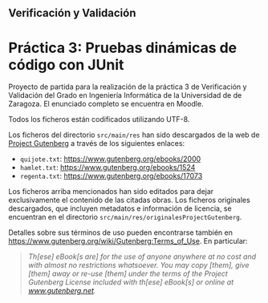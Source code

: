 ## Verificación y Validación
# Práctica 3: Pruebas dinámicas de código con JUnit

Proyecto de partida para la realización de la práctica 3 de
Verificación y Validación del Grado en Ingeniería Informática de
la Universidad de de Zaragoza. El enunciado completo se
encuentra en Moodle. 

Todos los ficheros están codificados utilizando UTF-8. 

Los ficheros del directorio ``src/main/res`` han sido descargados de la web de
[Project Gutenberg](https://www.gutenberg.org/) a través de los siguientes enlaces:

 * ``quijote.txt``: https://www.gutenberg.org/ebooks/2000
 * ``hamlet.txt``: https://www.gutenberg.org/ebooks/1524
 * ``regenta.txt``: https://www.gutenberg.org/ebooks/17073

Los ficheros arriba mencionados han sido editados para dejar exclusivamente el
contenido de las citadas obras. Los ficheros
originales descargados, que incluyen metadatos e información de
licencia, se encuentran en el directorio ``src/main/res/originalesProjectGutenberg``.

Detalles sobre sus términos de uso pueden encontrarse también en 
https://www.gutenberg.org/wiki/Gutenberg:Terms_of_Use.
En particular:

> _Th[ese] eBook[s are] for the use of anyone anywhere at no cost and with
> almost no restrictions whatsoever.  You may copy [them], give [them] away or
> re-use [them] under the terms of the Project Gutenberg License included
> with th[ese] eBook[s] or online at www.gutenberg.net._ 

